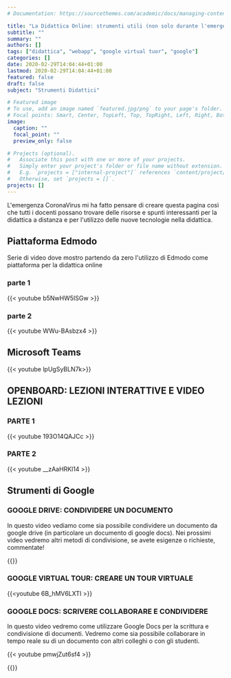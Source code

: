 ```yaml
---
# Documentation: https://sourcethemes.com/academic/docs/managing-content/

title: "La Didattica Online: strumenti utili (non solo durante l'emergenza coronavirus)"
subtitle: ""
summary: ""
authors: []
tags: ["didattica", "webapp", "google virtual tuor", "google"]
categories: []
date: 2020-02-29T14:04:44+01:00
lastmod: 2020-02-29T14:04:44+01:00
featured: false
draft: false
subject: "Strumenti Didattici"

# Featured image
# To use, add an image named `featured.jpg/png` to your page's folder.
# Focal points: Smart, Center, TopLeft, Top, TopRight, Left, Right, BottomLeft, Bottom, BottomRight.
image:
  caption: ""
  focal_point: ""
  preview_only: false

# Projects (optional).
#   Associate this post with one or more of your projects.
#   Simply enter your project's folder or file name without extension.
#   E.g. `projects = ["internal-project"]` references `content/project/deep-learning/index.md`.
#   Otherwise, set `projects = []`.
projects: []
---
```


L'emergenza CoronaVirus mi ha fatto pensare di creare questa pagina così che tutti i docenti possano trovare delle risorse e spunti interessanti per la didattica a distanza e per l'utilizzo delle nuove tecnologie nella didattica.

## Piattaforma Edmodo

Serie di video dove mostro partendo da zero l'utilizzo di Edmodo come piattaforma per la didattica online

### parte 1
{{< youtube b5NwHW5ISGw >}}
### parte 2
{{< youtube WWu-BAsbzx4 >}}

## Microsoft Teams

{{< youtube lpUgSyBLN7k>}}

## OPENBOARD: LEZIONI INTERATTIVE E VIDEO LEZIONI

### PARTE 1
{{< youtube 193O14QAJCc >}}
### PARTE 2
{{< youtube __zAaHRKl14 >}}

## Strumenti di Google

### GOOGLE DRIVE: CONDIVIDERE UN DOCUMENTO

In questo video vediamo come sia possibile condividere un documento da google drive (in particolare un documento di google docs). Nei prossimi video vedremo altri metodi di condivisione, se avete esigenze o richieste, commentate!

{{<youtube gcWv2lPmXqM>}}

### GOOGLE VIRTUAL TOUR: CREARE UN TOUR VIRTUALE

{{<youtube 6B_hMV6LXTI >}}

### GOOGLE DOCS: SCRIVERE COLLABORARE E CONDIVIDERE

In questo video vedremo come utilizzare Google Docs per la scrittura e condivisione di documenti. Vedremo come sia possibile collaborare in tempo reale su di un documento con altri colleghi o con gli studenti. 

{{< youtube pmwjZut6sf4 >}}

{{<youtube W2YNZfcxDS4>}}